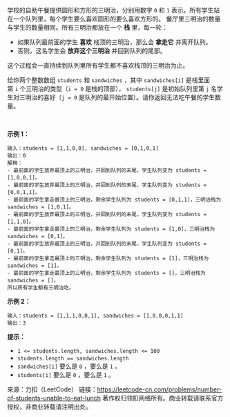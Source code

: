 学校的自助午餐提供圆形和方形的三明治，分别用数字 ```0``` 和 ```1``` 表示。所有学生站在一个队列里，每个学生要么喜欢圆形的要么喜欢方形的。
餐厅里三明治的数量与学生的数量相同。所有三明治都放在一个 **栈** 里，每一轮：

* 如果队列最前面的学生 **喜欢** 栈顶的三明治，那么会 **拿走它** 并离开队列。
* 否则，这名学生会 **放弃这个三明治** 并回到队列的尾部。

这个过程会一直持续到队列里所有学生都不喜欢栈顶的三明治为止。

给你两个整数数组 ```students``` 和 ```sandwiches``` ，其中 ```sandwiches[i]``` 是栈里面第 ```i``` 个三明治的类型（```i = 0``` 是栈的顶部）， ```students[j]``` 是初始队列里第 ```j``` 名学生对三明治的喜好（```j = 0``` 是队列的最开始位置）。请你返回无法吃午餐的学生数量。

 

**示例 1：**
```
输入：students = [1,1,0,0], sandwiches = [0,1,0,1]
输出：0 
解释：
- 最前面的学生放弃最顶上的三明治，并回到队列的末尾，学生队列变为 students = [1,0,0,1]。
- 最前面的学生放弃最顶上的三明治，并回到队列的末尾，学生队列变为 students = [0,0,1,1]。
- 最前面的学生拿走最顶上的三明治，剩余学生队列为 students = [0,1,1]，三明治栈为 sandwiches = [1,0,1]。
- 最前面的学生放弃最顶上的三明治，并回到队列的末尾，学生队列变为 students = [1,1,0]。
- 最前面的学生拿走最顶上的三明治，剩余学生队列为 students = [1,0]，三明治栈为 sandwiches = [0,1]。
- 最前面的学生放弃最顶上的三明治，并回到队列的末尾，学生队列变为 students = [0,1]。
- 最前面的学生拿走最顶上的三明治，剩余学生队列为 students = [1]，三明治栈为 sandwiches = [1]。
- 最前面的学生拿走最顶上的三明治，剩余学生队列为 students = []，三明治栈为 sandwiches = []。
所以所有学生都有三明治吃。
```
**示例 2：**
```
输入：students = [1,1,1,0,0,1], sandwiches = [1,0,0,0,1,1]
输出：3
```

**提示：**

* ```1 <= students.length, sandwiches.length <= 100```
* ```students.length == sandwiches.length```
* ```sandwiches[i]``` 要么是 ```0``` ，要么是 ```1``` 。
* ```students[i]``` 要么是 ```0``` ，要么是 ```1``` 。

来源：力扣（LeetCode）
链接：https://leetcode-cn.com/problems/number-of-students-unable-to-eat-lunch
著作权归领扣网络所有。商业转载请联系官方授权，非商业转载请注明出处。
